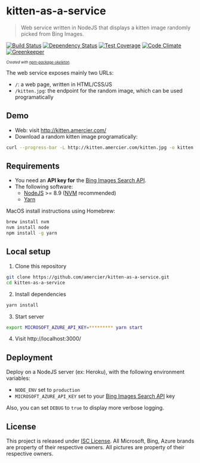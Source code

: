 kitten-as-a-service
===================

> Web service written in NodeJS that displays a kitten image randomly picked from Bing Images.

[![Build Status](https://img.shields.io/travis/amercier/kitten-as-a-service/master.svg)](https://travis-ci.org/amercier/kitten-as-a-service)
[![Dependency Status](http://img.shields.io/gemnasium/amercier/kitten-as-a-service.svg)](https://gemnasium.com/amercier/kitten-as-a-service)
[![Test Coverage](https://img.shields.io/codecov/c/github/amercier/kitten-as-a-service/master.svg)](https://codecov.io/github/amercier/kitten-as-a-service?branch=master)
[![Code Climate](https://img.shields.io/codeclimate/maintainability/amercier/kitten-as-a-service.svg)](https://codeclimate.com/github/amercier/kitten-as-a-service)
[![Greenkeeper](https://badges.greenkeeper.io/amercier/kitten-as-a-service.svg)](https://github.com/amercier/kitten-as-a-service/issues?q=label%3Agreenkeeper)

<sup><sub>_Created with [npm-p&#97;ckage-skeleton](https://github.com/&#97;mercier/npm-p&#97;ckage-skeleton)._</sup></sub>

The web service exposes mainly two URLs:
- `/`: a web page, written in HTML/CSS/JS
- `/kitten.jpg`: the endpoint for the random image, which can be used programatically

Demo
----

- Web: visit http://kitten.amercier.com/
- Download a random kitten image programatically:
```bash
curl --progress-bar -L http://kitten.amercier.com/kitten.jpg -o kitten.jpg
```

Requirements
------------

- You need an **API key for** the [Bing Images Search API](https://azure.microsoft.com/en-us/services/cognitive-services/bing-image-search-api/).
- The following software:
  - [NodeJS](https://nodejs.org/en/) >= 8.9 ([NVM](https://github.com/creationix/nvm) recommended)
  - [Yarn](https://yarnpkg.com/en/)

MacOS install instructions using Homebrew:
```bash
brew install nvm
nvm install node
npm install -g yarn
```


Local setup
-----------

1. Clone this repository
```bash
git clone https://github.com/amercier/kitten-as-a-service.git
cd kitten-as-a-service
```
2. Install dependencies
```bash
yarn install
```
3. Start server
```bash
export MICROSOFT_AZURE_API_KEY=********* yarn start
```
4. Visit http://localhost:3000/


Deployment
----------

Deploy on a NodeJS server (ex: Heroku), with the following environment variables:
- `NODE_ENV` set to `production`
- `MICROSOFT_AZURE_API_KEY` set to your [Bing Images Search API](https://azure.microsoft.com/en-us/services/cognitive-services/bing-image-search-api/) key

Also, you can set `DEBUG` to `true` to display more verbose logging.


License
-------

This project is released under [ISC License](LICENSE.md).
All Microsoft, Bing, Azure brands are property of their respective owners.
All pictures are property of their respective owners.
